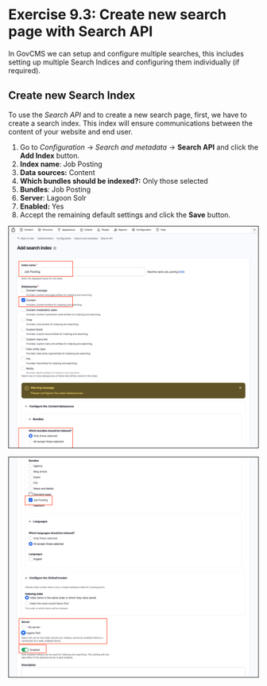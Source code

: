 # Exercise 9.3: Create new search page with Search API

In GovCMS we can setup and configure multiple searches, this includes setting up multiple Search Indices and configuring them individually (if required).

## Create new Search Index

To use the _Search API_ and to create a new search page, first, we have to create a search index. This index will ensure communications between the content of your website and end user.

1. Go to _Configuration_ → _Search and metadata_ → **Search API** and click the **Add Index** button.
2. **Index name**: Job Posting
3. **Data sources:** Content
4. **Which bundles should be indexed?:** Only those selected
5. **Bundles**: Job Posting
6. **Server**: Lagoon Solr
7. **Enabled:** Yes
8. Accept the remaining default settings and click the **Save** button.

![Image of Create Index](../.gitbook/assets/Ex-9-3-Search-API-2.png)

![Image of Create Index](../.gitbook/assets/Ex-9-3-Search-API-3.png)
